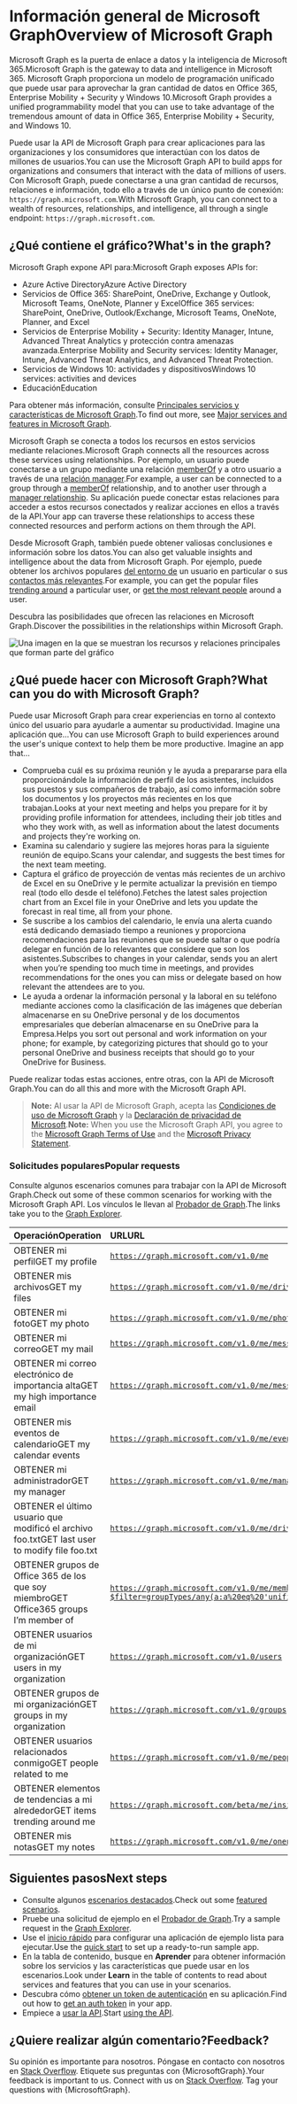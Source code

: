 # <a name="overview-of-microsoft-graph"></a><span data-ttu-id="aff8c-101">Información general de Microsoft Graph</span><span class="sxs-lookup"><span data-stu-id="aff8c-101">Overview of Microsoft Graph</span></span>

<span data-ttu-id="aff8c-102">Microsoft Graph es la puerta de enlace a datos y la inteligencia de Microsoft 365.</span><span class="sxs-lookup"><span data-stu-id="aff8c-102">Microsoft Graph is the gateway to data and intelligence in Microsoft 365.</span></span> <span data-ttu-id="aff8c-103">Microsoft Graph proporciona un modelo de programación unificado que puede usar para aprovechar la gran cantidad de datos en Office 365, Enterprise Mobility + Security y Windows 10.</span><span class="sxs-lookup"><span data-stu-id="aff8c-103">Microsoft Graph provides a unified programmability model that you can use to take advantage of the tremendous amount of data in Office 365, Enterprise Mobility + Security, and Windows 10.</span></span> 

<span data-ttu-id="aff8c-104">Puede usar la API de Microsoft Graph para crear aplicaciones para las organizaciones y los consumidores que interactúan con los datos de millones de usuarios.</span><span class="sxs-lookup"><span data-stu-id="aff8c-104">You can use the Microsoft Graph API to build apps for organizations and consumers that interact with the data of millions of users.</span></span> <span data-ttu-id="aff8c-105">Con Microsoft Graph, puede conectarse a una gran cantidad de recursos, relaciones e información, todo ello a través de un único punto de conexión: `https://graph.microsoft.com`.</span><span class="sxs-lookup"><span data-stu-id="aff8c-105">With Microsoft Graph, you can connect to a wealth of resources, relationships, and intelligence, all through a single endpoint: `https://graph.microsoft.com`.</span></span>

## <a name="whats-in-the-graph"></a><span data-ttu-id="aff8c-106">¿Qué contiene el gráfico?</span><span class="sxs-lookup"><span data-stu-id="aff8c-106">What's in the graph?</span></span>
<span data-ttu-id="aff8c-107">Microsoft Graph expone API para:</span><span class="sxs-lookup"><span data-stu-id="aff8c-107">Microsoft Graph exposes APIs for:</span></span>

- <span data-ttu-id="aff8c-108">Azure Active Directory</span><span class="sxs-lookup"><span data-stu-id="aff8c-108">Azure Active Directory</span></span>
- <span data-ttu-id="aff8c-109">Servicios de Office 365: SharePoint, OneDrive, Exchange y Outlook, Microsoft Teams, OneNote, Planner y Excel</span><span class="sxs-lookup"><span data-stu-id="aff8c-109">Office 365 services: SharePoint, OneDrive, Outlook/Exchange, Microsoft Teams, OneNote, Planner, and Excel</span></span>
- <span data-ttu-id="aff8c-110">Servicios de Enterprise Mobility + Security: Identity Manager, Intune, Advanced Threat Analytics y protección contra amenazas avanzada.</span><span class="sxs-lookup"><span data-stu-id="aff8c-110">Enterprise Mobility and Security services: Identity Manager, Intune, Advanced Threat Analytics, and Advanced Threat Protection.</span></span>
- <span data-ttu-id="aff8c-111">Servicios de Windows 10: actividades y dispositivos</span><span class="sxs-lookup"><span data-stu-id="aff8c-111">Windows 10 services: activities and devices</span></span>
- <span data-ttu-id="aff8c-112">Educación</span><span class="sxs-lookup"><span data-stu-id="aff8c-112">Education</span></span>

<span data-ttu-id="aff8c-113">Para obtener más información, consulte [Principales servicios y características de Microsoft Graph](../concepts/overview-major-services.md).</span><span class="sxs-lookup"><span data-stu-id="aff8c-113">To find out more, see [Major services and features in Microsoft Graph](../concepts/overview-major-services.md).</span></span>

<span data-ttu-id="aff8c-114">Microsoft Graph se conecta a todos los recursos en estos servicios mediante relaciones.</span><span class="sxs-lookup"><span data-stu-id="aff8c-114">Microsoft Graph connects all the resources across these services using relationships.</span></span> <span data-ttu-id="aff8c-115">Por ejemplo, un usuario puede conectarse a un grupo mediante una relación [memberOf](../api-reference/v1.0/api/user_list_memberof.md) y a otro usuario a través de una [relación manager](../api-reference/v1.0/api/user_list_manager.md).</span><span class="sxs-lookup"><span data-stu-id="aff8c-115">For example, a user can be connected to a group through a [memberOf](../api-reference/v1.0/api/user_list_memberof.md) relationship, and to another user through a [manager relationship](../api-reference/v1.0/api/user_list_manager.md).</span></span> <span data-ttu-id="aff8c-116">Su aplicación puede conectar estas relaciones para acceder a estos recursos conectados y realizar acciones en ellos a través de la API.</span><span class="sxs-lookup"><span data-stu-id="aff8c-116">Your app can traverse these relationships to access these connected resources and perform actions on them through the API.</span></span>

<span data-ttu-id="aff8c-117">Desde Microsoft Graph, también puede obtener valiosas conclusiones e información sobre los datos.</span><span class="sxs-lookup"><span data-stu-id="aff8c-117">You can also get valuable insights and intelligence about the data from Microsoft Graph.</span></span> <span data-ttu-id="aff8c-118">Por ejemplo, puede obtener los archivos populares [del entorno de](../api-reference/beta/resources/insights_trending.md) un usuario en particular o sus [contactos más relevantes](../api-reference/beta/api/user_list_people.md).</span><span class="sxs-lookup"><span data-stu-id="aff8c-118">For example, you can get the popular files [trending around](../api-reference/beta/resources/insights_trending.md) a particular user, or [get the most relevant people](../api-reference/beta/api/user_list_people.md) around a user.</span></span>

<span data-ttu-id="aff8c-119">Descubra las posibilidades que ofrecen las relaciones en Microsoft Graph.</span><span class="sxs-lookup"><span data-stu-id="aff8c-119">Discover the possibilities in the relationships within Microsoft Graph.</span></span>

![Una imagen en la que se muestran los recursos y relaciones principales que forman parte del gráfico](images/microsoft_graph.png)

## <a name="what-can-you-do-with-microsoft-graph"></a><span data-ttu-id="aff8c-121">¿Qué puede hacer con Microsoft Graph?</span><span class="sxs-lookup"><span data-stu-id="aff8c-121">What can you do with Microsoft Graph?</span></span> 

<span data-ttu-id="aff8c-p105">Puede usar Microsoft Graph para crear experiencias en torno al contexto único del usuario para ayudarle a aumentar su productividad. Imagine una aplicación que...</span><span class="sxs-lookup"><span data-stu-id="aff8c-p105">You can use Microsoft Graph to build experiences around the user's unique context to help them be more productive. Imagine an app that...</span></span>

- <span data-ttu-id="aff8c-124">Comprueba cuál es su próxima reunión y le ayuda a prepararse para ella proporcionándole la información de perfil de los asistentes, incluidos sus puestos y sus compañeros de trabajo, así como información sobre los documentos y los proyectos más recientes en los que trabajan.</span><span class="sxs-lookup"><span data-stu-id="aff8c-124">Looks at your next meeting and helps you prepare for it by providing profile information for attendees, including their job titles and who they work with, as well as information about the latest documents and projects they're working on.</span></span>
- <span data-ttu-id="aff8c-125">Examina su calendario y sugiere las mejores horas para la siguiente reunión de equipo.</span><span class="sxs-lookup"><span data-stu-id="aff8c-125">Scans your calendar, and suggests the best times for the next team meeting.</span></span>
- <span data-ttu-id="aff8c-126">Captura el gráfico de proyección de ventas más recientes de un archivo de Excel en su OneDrive y le permite actualizar la previsión en tiempo real (todo ello desde el teléfono).</span><span class="sxs-lookup"><span data-stu-id="aff8c-126">Fetches the latest sales projection chart from an Excel file in your OneDrive and lets you update the forecast in real time, all from your phone.</span></span>
- <span data-ttu-id="aff8c-127">Se suscribe a los cambios del calendario, le envía una alerta cuando está dedicando demasiado tiempo a reuniones y proporciona recomendaciones para las reuniones que se puede saltar o que podría delegar en función de lo relevantes que considere que son los asistentes.</span><span class="sxs-lookup"><span data-stu-id="aff8c-127">Subscribes to changes in your calendar, sends you an alert when you’re spending too much time in meetings, and provides recommendations for the ones you can miss or delegate based on how relevant the attendees are to you.</span></span>
- <span data-ttu-id="aff8c-128">Le ayuda a ordenar la información personal y la laboral en su teléfono mediante acciones como la clasificación de las imágenes que deberían almacenarse en su OneDrive personal y de los documentos empresariales que deberían almacenarse en su OneDrive para la Empresa.</span><span class="sxs-lookup"><span data-stu-id="aff8c-128">Helps you sort out personal and work information on your phone; for example, by categorizing pictures that should go to your personal OneDrive and business receipts that should go to your OneDrive for Business.</span></span>

<span data-ttu-id="aff8c-129">Puede realizar todas estas acciones, entre otras, con la API de Microsoft Graph.</span><span class="sxs-lookup"><span data-stu-id="aff8c-129">You can do all this and more with the Microsoft Graph API.</span></span>

><span data-ttu-id="aff8c-130">**Note:** Al usar la API de Microsoft Graph, acepta las [Condiciones de uso de Microsoft Graph](https://developer.microsoft.com/en-us/graph/docs/misc/terms-of-use) y la [Declaración de privacidad de Microsoft](https://go.microsoft.com/fwlink/?LinkId=521839).</span><span class="sxs-lookup"><span data-stu-id="aff8c-130">**Note:** When you use the Microsoft Graph API, you agree to the [Microsoft Graph Terms of Use](https://developer.microsoft.com/en-us/graph/docs/misc/terms-of-use) and the [Microsoft Privacy Statement](https://go.microsoft.com/fwlink/?LinkId=521839).</span></span>

### <a name="popular-requests"></a><span data-ttu-id="aff8c-131">Solicitudes populares</span><span class="sxs-lookup"><span data-stu-id="aff8c-131">Popular requests</span></span>

<span data-ttu-id="aff8c-132">Consulte algunos escenarios comunes para trabajar con la API de Microsoft Graph.</span><span class="sxs-lookup"><span data-stu-id="aff8c-132">Check out some of these common scenarios for working with the Microsoft Graph API.</span></span> <span data-ttu-id="aff8c-133">Los vínculos le llevan al [Probador de Graph](https://developer.microsoft.com/en-us/graph/graph-explorer).</span><span class="sxs-lookup"><span data-stu-id="aff8c-133">The links take you to the [Graph Explorer](https://developer.microsoft.com/en-us/graph/graph-explorer).</span></span>

| <span data-ttu-id="aff8c-134">**Operación**</span><span class="sxs-lookup"><span data-stu-id="aff8c-134">**Operation**</span></span> | <span data-ttu-id="aff8c-135">**URL**</span><span class="sxs-lookup"><span data-stu-id="aff8c-135">**URL**</span></span> |
|:--------------------------|:----------------------------------------|
|   <span data-ttu-id="aff8c-136">OBTENER mi perfil</span><span class="sxs-lookup"><span data-stu-id="aff8c-136">GET my profile</span></span> |    [`https://graph.microsoft.com/v1.0/me`](https://developer.microsoft.com/graph/graph-explorer/?request=me&version=v1.0) |
|   <span data-ttu-id="aff8c-137">OBTENER mis archivos</span><span class="sxs-lookup"><span data-stu-id="aff8c-137">GET my files</span></span> | [`https://graph.microsoft.com/v1.0/me/drive/root/children`](https://developer.microsoft.com/graph/graph-explorer/?request=me%2Fdrive%2Froot%2Fchildren&version=v1.0) |
|   <span data-ttu-id="aff8c-138">OBTENER mi foto</span><span class="sxs-lookup"><span data-stu-id="aff8c-138">GET my photo</span></span> | [`https://graph.microsoft.com/v1.0/me/photo/$value`](https://developer.microsoft.com/graph/graph-explorer/?request=me%2Fphoto%2F%24value&version=v1.0) |
|   <span data-ttu-id="aff8c-139">OBTENER mi correo</span><span class="sxs-lookup"><span data-stu-id="aff8c-139">GET my mail</span></span> |   [`https://graph.microsoft.com/v1.0/me/messages`](https://developer.microsoft.com/graph/graph-explorer/?request=me%2Fmessages&version=v1.0) |
|   <span data-ttu-id="aff8c-140">OBTENER mi correo electrónico de importancia alta</span><span class="sxs-lookup"><span data-stu-id="aff8c-140">GET my high importance email</span></span> | [`https://graph.microsoft.com/v1.0/me/messages?$filter=importance%20eq%20'high'`](https://developer.microsoft.com/graph/graph-explorer/?request=me%2Fmessages%3F%24filter%3Dimportance%2520eq%2520'high'&version=v1.0) |
|   <span data-ttu-id="aff8c-141">OBTENER mis eventos de calendario</span><span class="sxs-lookup"><span data-stu-id="aff8c-141">GET my calendar events</span></span> |    [`https://graph.microsoft.com/v1.0/me/events`](https://developer.microsoft.com/graph/graph-explorer/?request=me%2Fevents&version=v1.0) |
|   <span data-ttu-id="aff8c-142">OBTENER mi administrador</span><span class="sxs-lookup"><span data-stu-id="aff8c-142">GET my manager</span></span>  | [`https://graph.microsoft.com/v1.0/me/manager`](https://developer.microsoft.com/graph/graph-explorer/?request=me%2Fmanager&version=v1.0) |
|   <span data-ttu-id="aff8c-143">OBTENER el último usuario que modificó el archivo foo.txt</span><span class="sxs-lookup"><span data-stu-id="aff8c-143">GET last user to modify file foo.txt</span></span> |  [`https://graph.microsoft.com/v1.0/me/drive/root/children/foo.txt/lastModifiedByUser`](https://developer.microsoft.com/graph/graph-explorer/?request=me%2Fdrive%2Froot%2Fchildren%2Ffoo.txt%2FlastModifiedByUser&version=v1.0) |
|   <span data-ttu-id="aff8c-144">OBTENER grupos de Office 365 de los que soy miembro</span><span class="sxs-lookup"><span data-stu-id="aff8c-144">GET Office365 groups I’m member of</span></span>| [`https://graph.microsoft.com/v1.0/me/memberOf/$/microsoft.graph.group?$filter=groupTypes/any(a:a%20eq%20'unified')`](https://developer.microsoft.com/graph/graph-explorer/?request=me%2FmemberOf%2F%24%2Fmicrosoft.graph.group%3F%24filter%3DgroupTypes%2Fany(a%3Aa%2520eq%2520'unified')&version=v1.0) |
|   <span data-ttu-id="aff8c-145">OBTENER usuarios de mi organización</span><span class="sxs-lookup"><span data-stu-id="aff8c-145">GET users in my organization</span></span>     | [`https://graph.microsoft.com/v1.0/users`](https://developer.microsoft.com/graph/graph-explorer/?request=users&version=v1.0) |
|   <span data-ttu-id="aff8c-146">OBTENER grupos de mi organización</span><span class="sxs-lookup"><span data-stu-id="aff8c-146">GET groups in my organization</span></span> | [`https://graph.microsoft.com/v1.0/groups`](https://developer.microsoft.com/graph/graph-explorer/?request=groups&version=v1.0) |
|   <span data-ttu-id="aff8c-147">OBTENER usuarios relacionados conmigo</span><span class="sxs-lookup"><span data-stu-id="aff8c-147">GET people related to me</span></span>    | [`https://graph.microsoft.com/v1.0/me/people`](https://developer.microsoft.com/graph/graph-explorer/?request=me%2Fpeople&version=beta)  |
|   <span data-ttu-id="aff8c-148">OBTENER elementos de tendencias a mi alrededor</span><span class="sxs-lookup"><span data-stu-id="aff8c-148">GET items trending around me</span></span> |  [`https://graph.microsoft.com/beta/me/insights/trending`](https://developer.microsoft.com/graph/graph-explorer/?request=me%2Finsights%2Ftrending&version=beta) |
|   <span data-ttu-id="aff8c-149">OBTENER mis notas</span><span class="sxs-lookup"><span data-stu-id="aff8c-149">GET my notes</span></span> |  [`https://graph.microsoft.com/v1.0/me/onenote/notebooks`](https://developer.microsoft.com/graph/graph-explorer/?request=me%2Fonenote%2Fnotebooks&version=beta) |

## <a name="next-steps"></a><span data-ttu-id="aff8c-150">Siguientes pasos</span><span class="sxs-lookup"><span data-stu-id="aff8c-150">Next steps</span></span>

- <span data-ttu-id="aff8c-151">Consulte algunos [escenarios destacados](../concepts/featured_scenarios.md).</span><span class="sxs-lookup"><span data-stu-id="aff8c-151">Check out some [featured scenarios](../concepts/featured_scenarios.md).</span></span>
- <span data-ttu-id="aff8c-152">Pruebe una solicitud de ejemplo en el [Probador de Graph](https://developer.microsoft.com/graph/graph-explorer).</span><span class="sxs-lookup"><span data-stu-id="aff8c-152">Try a sample request in the [Graph Explorer](https://developer.microsoft.com/graph/graph-explorer).</span></span>
- <span data-ttu-id="aff8c-153">Use el [inicio rápido](https://developer.microsoft.com/graph/quick-start) para configurar una aplicación de ejemplo lista para ejecutar.</span><span class="sxs-lookup"><span data-stu-id="aff8c-153">Use the [quick start](https://developer.microsoft.com/graph/quick-start) to set up a ready-to-run sample app.</span></span>
- <span data-ttu-id="aff8c-154">En la tabla de contenido, busque en **Aprender** para obtener información sobre los servicios y las características que puede usar en los escenarios.</span><span class="sxs-lookup"><span data-stu-id="aff8c-154">Look under **Learn** in the table of contents to read about services and features that you can use in your scenarios.</span></span> 
- <span data-ttu-id="aff8c-155">Descubra cómo [obtener un token de autenticación](../concepts/auth_overview.md) en su aplicación.</span><span class="sxs-lookup"><span data-stu-id="aff8c-155">Find out how to [get an auth token](../concepts/auth_overview.md) in your app.</span></span>
- <span data-ttu-id="aff8c-156">Empiece a [usar la API](../concepts/use_the_api.md).</span><span class="sxs-lookup"><span data-stu-id="aff8c-156">Start [using the API](../concepts/use_the_api.md).</span></span>

## <a name="feedback"></a><span data-ttu-id="aff8c-157">¿Quiere realizar algún comentario?</span><span class="sxs-lookup"><span data-stu-id="aff8c-157">Feedback?</span></span>

<span data-ttu-id="aff8c-p107">Su opinión es importante para nosotros. Póngase en contacto con nosotros en [Stack Overflow](http://stackoverflow.com/questions/tagged/office365+or+microsoftgraph). Etiquete sus preguntas con {MicrosoftGraph}.</span><span class="sxs-lookup"><span data-stu-id="aff8c-p107">Your feedback is important to us. Connect with us on [Stack Overflow](http://stackoverflow.com/questions/tagged/office365+or+microsoftgraph). Tag your questions with {MicrosoftGraph}.</span></span>

